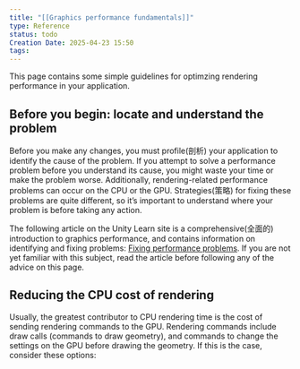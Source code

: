```yaml
---
title: "[[Graphics performance fundamentals]]"
type: Reference
status: todo
Creation Date: 2025-04-23 15:50
tags:
---
```

This page contains some simple guidelines for optimzing rendering performance in your application.

## Before you begin: locate and understand the problem

Before you make any changes, you must profile(剖析) your application to identify the cause of the problem. If you attempt to solve a performance problem before you understand its cause, you might waste your time or make the problem worse. Additionally, rendering-related performance problems can occur on the CPU or the GPU. Strategies(策略) for fixing these problems are quite different, so it’s important to understand where your problem is before taking any action.

The following article on the Unity Learn site is a comprehensive(全面的) introduction to graphics performance, and contains information on identifying and fixing problems: [Fixing performance problems](https://learn.unity.com/tutorial/fixing-performance-problems-2019-3). If you are not yet familiar with this subject, read the article before following any of the advice on this page.

## Reducing the CPU cost of rendering

Usually, the greatest contributor to CPU rendering time is the cost of sending rendering commands to the GPU. Rendering commands include draw calls (commands to draw geometry), and commands to change the settings on the GPU before drawing the geometry. If this is the case, consider these options: